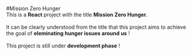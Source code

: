 #Mission Zero Hunger
<br />
This is a <b>React</b> project with the title <b>Mission Zero Hunger</b>.
<br />
<br />
It can be clearly understood from the title that this project aims to achieve the goal of <b>eleminating hunger issues around us</b> !
<br />
<br />
This project is still under <b>development phase</b> !
<br />
<br />
